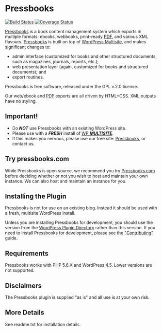Pressbooks
==========

[![Build Status](https://travis-ci.org/pressbooks/pressbooks.svg?branch=dev)](https://travis-ci.org/pressbooks/pressbooks) [![Coverage Status](https://coveralls.io/repos/pressbooks/pressbooks/badge.svg?branch=dev&service=github)](https://coveralls.io/github/pressbooks/pressbooks?branch=dev)

[Pressbooks](http://pressbooks.com) is a book content management system which exports in multiple formats: ebooks, webbooks, print-ready [PDF][], and various XML flavours. [Pressbooks](http://pressbooks.com) is built on top of [WordPress Multisite](http://codex.wordpress.org/Glossary#Multisite), and makes significant changes to:
  * admin interface (customized for books and other structured documents, such as magazines, journals, reports, etc.);
  * web presentation layer (again, customized for books and structured documents); and
  * export routines.

Pressbooks is free software, released under the GPL v.2.0 license.

Our web/ebook and [PDF][] exports are all driven by HTML+CSS. XML outputs have no styling.

  [PDF]: http://pressbooks.com/prince        "Note: we use the non-free software Prince XML for PDF export."


Important!
----------

 * Do ___NOT___ use Pressbooks with an existing WordPress site.
 * Please use with a ___FRESH___ install of [WP ___MULTISITE___](http://codex.wordpress.org/Glossary#Multisite).
 * If this makes you nervous, please use our free site: [Pressbooks](http://pressbooks.com), or contact us.


Try pressbooks.com
------------------

While Pressbooks is open source, we recommend you try [Pressbooks.com](http://pressbooks.com) before deciding whether or not you wish to host and maintain your own instance. We can also host and maintain an instance for you.

Installing the Plugin
---------------------

Pressbooks is not for use on an existing blog. Instead it should be used with a fresh, multisite WordPress install.

Unless you are installing Pressbooks for development, you should use the version from the [WordPress Plugin Directory](https://wordpress.org/plugins/pressbooks) rather than this version. If you need to install Pressbooks for development, please see the ["Contributing"](CONTRIBUTING.md) guide.

Requirements
------------

Pressbooks works with PHP 5.6.X and WordPress 4.5. Lower versions are not supported.

Disclaimers
-----------

The Pressbooks plugin is supplied "as is" and all use is at your own risk.

More Details
------------

See readme.txt for installation details.
